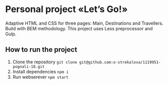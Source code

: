 # Personal project «Let’s Go!»

Adaptive HTML and CSS for three pages: Main, Destinations and Travellers. Build with BEM methodology. This project uses Less preprocessor and Gulp.

## How to run the project

1.	Clone the repository
`git clone git@github.com:o-strekalova/1119951-pognali-18.git`
2.	Install dependencies
`npm i`
3.	Run webserever
`npm start`

